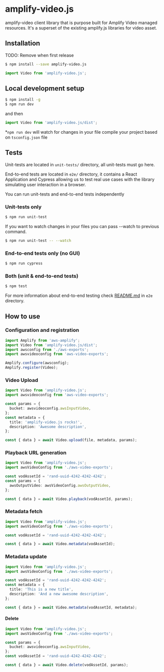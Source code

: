# amplify-video.js

amplify-video client library that is purpose built for Amplify Video managed resources. It's a superset of the existing amplify.js libraries for video asset.

## Installation

TODO: Remove when first release

```sh
$ npm install --save amplify-video.js
```

```ts
import Video from 'amplify-video.js';
```

## Local development setup

```sh
$ npm install -g
$ npm run dev
```

and then

```ts
import Video from 'amplify-video.js/dist';
```

\*`npm run dev` will watch for changes in your file compile your project based on `tsconfig.json` file

## Tests

Unit-tests are located in `unit-tests/` directory, all unit-tests must go here.

End-to-end tests are located in `e2e/` directory, it contains a React Application and Cypress allowing us to test real use cases with the library simulating user interaction in a browser.

You can run unit-tests and end-to-end tests independently

### Unit-tests only

```sh
$ npm run unit-test
```

If you want to watch changes in your files you can pass --watch to previous command.

```sh
$ npm run unit-test -- --watch
```

### End-to-end tests only (no GUI)

```sh
$ npm run cypress
```

### Both (unit & end-to-end tests)

```sh
$ npm test
```

For more information about end-to-end testing check [README.md](./e2e/README.md "e2e's README.md") in `e2e` directory.

## How to use

### Configuration and registration

```ts
import Amplify from 'aws-amplify';
import Video from 'amplify-video.js/dist';
import awsconfig from './aws-exports';
import awsvideoconfig from 'aws-video-exports';

Amplify.configure(awsconfig);
Amplify.register(Video);
```

### Video Upload

```ts
import Video from 'amplify-video.js';
import awsvideoconfig from 'aws-video-exports';

const params = {
  bucket: awsvideoconfig.awsInputVideo,
};
const metadata = {
  title: 'amplify-video.js rocks!',
  description: 'Awesome description',
};

const { data } = await Video.upload(file, metadata, params);
```

### Playback URL generation

```ts
import Video from 'amplify-video.js';
import awsVideoConfig from './aws-video-exports';

const vodAssetId = 'rand-uuid-4242-4242-4242';
const params = {
  awsOutputVideo: awsVideoConfig.awsOutputVideo,
};

const { data } = await Video.playback(vodAssetId, params);
```

### Metadata fetch

```ts
import Video from 'amplify-video.js';
import awsVideoConfig from './aws-video-exports';

const vodAssetId = 'rand-uuid-4242-4242-4242';

const { data } = await Video.metadata(vodAssetId);
```

### Metadata update

```ts
import Video from 'amplify-video.js';
import awsVideoConfig from './aws-video-exports';

const vodAssetId = 'rand-uuid-4242-4242-4242';
const metadata = {
  title: 'This is a new title',
  description: 'And a new awesome description',
};

const { data } = await Video.metadata(vodAssetId, metadata);
```

#### Delete

```ts
import Video from 'amplify-video.js';
import awsVideoConfig from './aws-video-exports';

const params = {
  bucket: awsvideoconfig.awsInputVideo,
};
const vodAssetId = 'rand-uuid-4242-4242-4242';

const { data } = await Video.delete(vodAssetId, params);
```